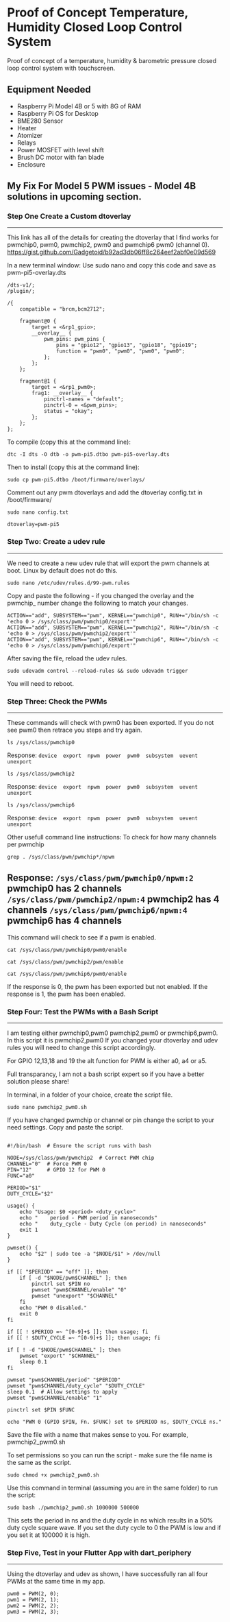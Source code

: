 # Proof of Concept Temperature, Humidity Closed Loop Control System

Proof of concept of a temperature, humidity & barometric pressure
closed loop control system with touchscreen.

## Equipment Needed
- Raspberry Pi Model 4B or 5 with 8G of RAM
- Raspberry Pi OS for Desktop
- BME280 Sensor
- Heater
- Atomizer
- Relays
- Power MOSFET with level shift
- Brush DC motor with fan blade
- Enclosure

## My Fix For Model 5 PWM issues - Model 4B solutions in upcoming section.
### Step One Create a Custom dtoverlay
*******************************************************************************************************************
This link has all of the details for creating the dtoverlay that I find works for pwmchip0, pwm0, pwmchip2, pwm0 and pwmchip6 pwm0 (channel 0).
https://gist.github.com/Gadgetoid/b92ad3db06ff8c264eef2abf0e09d569

In a new terminal window:
Use sudo nano and copy this code and save as pwm-pi5-overlay.dts

```
/dts-v1/;
/plugin/;

/{
	compatible = "brcm,bcm2712";

	fragment@0 {
		target = <&rp1_gpio>;
		__overlay__ {
			pwm_pins: pwm_pins {
				pins = "gpio12", "gpio13", "gpio18", "gpio19";
				function = "pwm0", "pwm0", "pwm0", "pwm0";
			};
		};
	};

	fragment@1 {
		target = <&rp1_pwm0>;
		frag1: __overlay__ {
			pinctrl-names = "default";
			pinctrl-0 = <&pwm_pins>;
			status = "okay";
		};
	};
};
```

To compile (copy this at the command line): 
```
dtc -I dts -O dtb -o pwm-pi5.dtbo pwm-pi5-overlay.dts
```
Then to install (copy this at the command line): 
```
sudo cp pwm-pi5.dtbo /boot/firmware/overlays/
```
Comment out any pwm dtoverlays and add the dtoverlay config.txt in /boot/firmware/
```
sudo nano config.txt
```
```
dtoverlay=pwm-pi5
```


### Step Two: Create a udev rule
*******************************************************************************************************************
We need to create a new udev rule that will export the pwm channels at boot. Linux by default does not do this.
```
sudo nano /etc/udev/rules.d/99-pwm.rules
```
Copy and paste the following - if you changed the overlay and the pwmchip_ number change the following to match your changes.

```
ACTION=="add", SUBSYSTEM=="pwm", KERNEL=="pwmchip0", RUN+="/bin/sh -c 'echo 0 > /sys/class/pwm/pwmchip0/export'"
ACTION=="add", SUBSYSTEM=="pwm", KERNEL=="pwmchip2", RUN+="/bin/sh -c 'echo 0 > /sys/class/pwm/pwmchip2/export'"
ACTION=="add", SUBSYSTEM=="pwm", KERNEL=="pwmchip6", RUN+="/bin/sh -c 'echo 0 > /sys/class/pwm/pwmchip6/export'"
```

After saving the file, reload the udev rules.
```
sudo udevadm control --reload-rules && sudo udevadm trigger
```

You will need to reboot.

### Step Three: Check the PWMs
*******************************************************************************************************************
These commands will check with pwm0 has been exported. If you do not see pwm0 then retrace you steps and try again.
```
ls /sys/class/pwmchip0
```
Response:
``
device  export  npwm  power  pwm0  subsystem  uevent  unexport
``
```
ls /sys/class/pwmchip2
```
Response:
``
device  export  npwm  power  pwm0  subsystem  uevent  unexport
``
```
ls /sys/class/pwmchip6
```
Response:
``
device  export  npwm  power  pwm0  subsystem  uevent  unexport
``

Other usefull command line instructions:
To check for how many channels per pwmchip
```
grep . /sys/class/pwm/pwmchip*/npwm
```
Response:
``
/sys/class/pwm/pwmchip0/npwm:2
``
pwmchip0 has 2 channels
``
/sys/class/pwm/pwmchip2/npwm:4
``
pwmchip2 has 4 channels
``
/sys/class/pwm/pwmchip6/npwm:4
``
pwmchip6 has 4 channels
- 
This command will check to see if a pwm is enabled.
```
cat /sys/class/pwm/pwmchip0/pwm0/enable
```
```
cat /sys/class/pwm/pwmchip2/pwm/enable
```
```
cat /sys/class/pwm/pwmchip6/pwm0/enable
```
If the response is 0, the pwm has been exported but not enabled.
If the response is 1, the pwm has been enabled.


### Step Four: Test the PWMs with a Bash Script
*******************************************************************************************************************
I am testing either pwmchip0,pwm0 pwmchip2,pwm0 or pwmchip6,pwm0. In this script it is pwmchip2,pwm0
If you changed your dtoverlay and udev rules you will need to change this script accordingly.

For GPIO 12,13,18 and 19 the alt function for PWM is either a0, a4 or a5.

Full transparancy, I am not a bash script expert so if you have a better solution please share!

In terminal, in a folder of your choice, create the script file.
```
sudo nano pwmchip2_pwm0.sh
```
If you have changed pwmchip or channel or pin change the script to your need settings. Copy and paste the script.
```

#!/bin/bash  # Ensure the script runs with bash

NODE=/sys/class/pwm/pwmchip2  # Correct PWM chip
CHANNEL="0"  # Force PWM 0
PIN="12"     # GPIO 12 for PWM 0
FUNC="a0"

PERIOD="$1"
DUTY_CYCLE="$2"

usage() {
    echo "Usage: $0 <period> <duty_cycle>"
    echo "    period - PWM period in nanoseconds"
    echo "    duty_cycle - Duty Cycle (on period) in nanoseconds"
    exit 1
}

pwmset() {
    echo "$2" | sudo tee -a "$NODE/$1" > /dev/null
}

if [[ "$PERIOD" == "off" ]]; then    
    if [ -d "$NODE/pwm$CHANNEL" ]; then
        pinctrl set $PIN no
        pwmset "pwm$CHANNEL/enable" "0"
        pwmset "unexport" "$CHANNEL"
    fi
    echo "PWM 0 disabled."
    exit 0
fi

if [[ ! $PERIOD =~ ^[0-9]+$ ]]; then usage; fi
if [[ ! $DUTY_CYCLE =~ ^[0-9]+$ ]]; then usage; fi

if [ ! -d "$NODE/pwm$CHANNEL" ]; then
    pwmset "export" "$CHANNEL"
    sleep 0.1
fi

pwmset "pwm$CHANNEL/period" "$PERIOD"
pwmset "pwm$CHANNEL/duty_cycle" "$DUTY_CYCLE"
sleep 0.1  # Allow settings to apply
pwmset "pwm$CHANNEL/enable" "1"

pinctrl set $PIN $FUNC

echo "PWM 0 (GPIO $PIN, Fn. $FUNC) set to $PERIOD ns, $DUTY_CYCLE ns."
```

Save the file with a name that makes sense to you. For example, pwmchip2_pwm0.sh

To set permissions so you can run the script - make sure the file name is the same as the script.
```
sudo chmod +x pwmchip2_pwm0.sh
```

Use this command in terminal (assuming you are in the same folder) to run the script: 
```
sudo bash ./pwmchip2_pwm0.sh 1000000 500000
```
This sets the period in ns and the duty cycle in ns which results in a 50% duty cycle square wave.
If you set the duty cycle to 0 the PWM is low and if you set it at 100000 it is high.

### Step Five, Test in your Flutter App with dart_periphery
*************************************************************************************************
Using the dtoverlay and udev as shown, I have successfully ran all four PWMs at the same time in my app.
```
pwm0 = PWM(2, 0);
pwm1 = PWM(2, 1);
pwm2 = PWM(2, 2);
pwm3 = PWM(2, 3);
```


